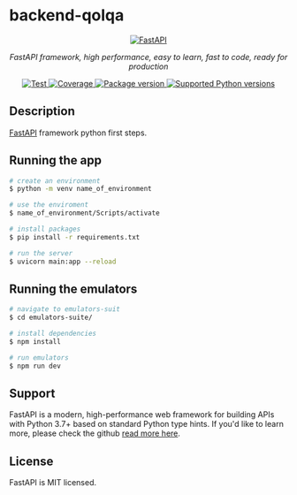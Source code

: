 # backend-qolqa

<p align="center">
  <a href="https://fastapi.tiangolo.com"><img src="https://fastapi.tiangolo.com/img/logo-margin/logo-teal.png" alt="FastAPI"></a>
</p>
<p align="center">
    <em>FastAPI framework, high performance, easy to learn, fast to code, ready for production</em>
</p>
<p align="center">
<a href="https://github.com/tiangolo/fastapi/actions?query=workflow%3ATest+event%3Apush+branch%3Amaster" target="_blank">
    <img src="https://github.com/tiangolo/fastapi/workflows/Test/badge.svg?event=push&amp;branch=master" alt="Test">
</a>
<a href="https://coverage-badge.samuelcolvin.workers.dev/redirect/tiangolo/fastapi" target="_blank">
    <img src="https://coverage-badge.samuelcolvin.workers.dev/tiangolo/fastapi.svg" alt="Coverage">
</a>
<a href="https://pypi.org/project/fastapi" target="_blank">
    <img src="https://img.shields.io/pypi/v/fastapi?color=%2334D058&amp;label=pypi%20package" alt="Package version">
</a>
<a href="https://pypi.org/project/fastapi" target="_blank">
    <img src="https://img.shields.io/pypi/pyversions/fastapi.svg?color=%2334D058" alt="Supported Python versions">
</a>
</p>

## Description

[FastAPI](https://fastapi.tiangolo.com/es/) framework python first steps.


## Running the app

```bash
# create an environment
$ python -m venv name_of_environment

# use the enviroment
$ name_of_environment/Scripts/activate

# install packages
$ pip install -r requirements.txt

# run the server
$ uvicorn main:app --reload
```

## Running the emulators
```bash
# navigate to emulators-suit
$ cd emulators-suite/

# install dependencies
$ npm install

# run emulators
$ npm run dev
```

## Support

FastAPI is a modern, high-performance web framework for building APIs with Python 3.7+ based on standard Python type hints. If you'd like to learn more, please check the github [read more here](https://github.com/tiangolo/fastapi).

## License

FastAPI is MIT licensed.
